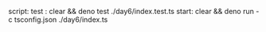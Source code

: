 script:
  test : clear && deno test ./day6/index.test.ts
  start: clear && deno run -c tsconfig.json ./day6/index.ts
